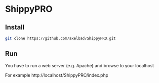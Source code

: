 # ShippyPRO

## Install
```bash
git clone https://github.com/axelbad/ShippyPRO.git
```

## Run
You have to run a web server (e.g. Apache) and browse to your localhost

For example
http://localhost/ShippyPRO/index.php
